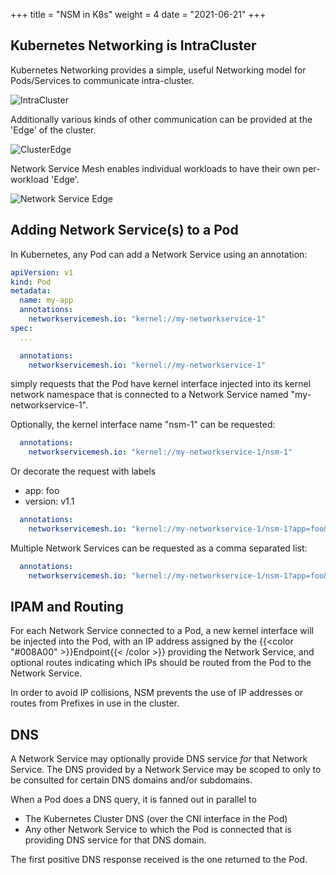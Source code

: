 +++
title = "NSM in K8s"
weight = 4
date = "2021-06-21"
+++

## Kubernetes Networking is IntraCluster

Kubernetes Networking provides a simple, useful Networking model for Pods/Services to communicate intra-cluster.

![IntraCluster](/img/concepts/nsmk8s/intra-cluster.svg)

Additionally various kinds of other communication can be provided at the 'Edge' of the cluster.

![ClusterEdge](/img/concepts/nsmk8s/cluster-edge.svg)

Network Service Mesh enables individual workloads to have their own per-workload 'Edge'.

![Network Service Edge](/img/concepts/nsmk8s/ns-edge.svg)

## Adding Network Service(s) to a Pod
In Kubernetes, any Pod can add a Network Service using an annotation:

```yaml
apiVersion: v1
kind: Pod
metadata:
  name: my-app
  annotations:
    networkservicemesh.io: "kernel://my-networkservice-1"
spec:
  ...
```

```yaml
  annotations:
    networkservicemesh.io: "kernel://my-networkservice-1"
```

simply requests that the Pod have kernel interface injected into its kernel network namespace that is connected to
a Network Service named "my-networkservice-1".

Optionally, the kernel interface name "nsm-1" can be requested:

```yaml
  annotations:
    networkservicemesh.io: "kernel://my-networkservice-1/nsm-1"
```

Or decorate the request with labels

- app: foo
- version: v1.1

```yaml
  annotations:
    networkservicemesh.io: "kernel://my-networkservice-1/nsm-1?app=foo&version=v1.1"
```

Multiple Network Services can be requested as a comma separated list:

```yaml
  annotations:
    networkservicemesh.io: "kernel://my-networkservice-1/nsm-1?app=foo&version=v1.1, kernel://my-networkservice-2"
```

## IPAM and Routing

For each Network Service connected to a Pod, a new kernel interface will be injected into the Pod, with an IP address 
assigned by the {{<color "#008A00" >}}Endpoint{{< /color >}} providing the Network Service, and optional routes
indicating which IPs should be routed from the Pod to the Network Service.

In order to avoid IP collisions, NSM prevents the use of IP addresses or routes from Prefixes in use in the cluster.

## DNS

A Network Service may optionally provide DNS service *for* that Network Service.  The DNS provided by a Network Service
may be scoped to only to be consulted for certain DNS domains and/or subdomains.

When a Pod does a DNS query, it is fanned out in parallel to

- The Kubernetes Cluster DNS (over the CNI interface in the Pod)
- Any other Network Service to which the Pod is connected that is providing DNS service for that DNS domain.  

The first positive DNS response received is the one returned to the Pod.


